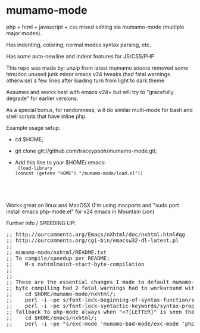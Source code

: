 mumamo-mode
===========


php + html + javascript + css mixed editing via mumamo-mode (multiple major modes).  

Has indenting, coloring, normal modes syntax parsing, etc.

Has some auto-newline and indent features for JS/CSS/PHP



This repo was made by:
  unzip from latest mumamo source
  removed some htm/doc unused junk
  minor emacs v24 tweaks (had fatal warnings otherwise)
  a few lines after loading turn from light to dark theme



Assumes and works best with emacs v24+
but will try to "gracefully degrade" for earlier versions.

As a special bonus, for randomness, will do similar multi-mode for bash
and shell scripts that have inline php.




Example usage setup:
* cd $HOME;
* git clone git://github.com/traceypooh/mumamo-mode.git;

* Add this line to your $HOME/.emacs:
<code><br>
(load-library (concat (getenv "HOME") "/mumamo-mode/load.el"))
</code>


Works great on linux and MacOSX 
(I'm using macports and "sudo port install emacs php-mode.el" for v24 emacs in Mountain Lion)




Further info / SPEEDING UP:
<pre>
;; http://ourcomments.org/Emacs/nXhtml/doc/nxhtml.html#qg
;; http://ourcomments.org/cgi-bin/emacsw32-dl-latest.pl
;;
;; mumamo-mode/nxhtml/README.txt
;; To compile/speedup per README:
;;    M-x nxhtmlmaint-start-byte-compilation
;;
;;
;; These are the essential changes I made to default mumamo-mode source:
;; byte compiling had 2 fatal warnings had to workaround with first to make the .elc files:
;;    cd $HOME/mumamo-mode/nxhtml/;
;;    perl -i -pe s/font-lock-beginning-of-syntax-function/syntax-begin-function/g */*.el;
;;    perl -i -pe s/font-lock-syntactic-keywords/syntax-propertize-function/g      */*.el;
;; fallback to php-mode always when "&lt;?[LETTER]" is seen that is not "<&lt;?xml"
;;    cd $HOME/emacs/nxhtml/;
;;    perl -i -pe "s/exc-mode 'mumamo-bad-mode/exc-mode 'php-mode/"  util/mumamo-fun.el;
</pre>
